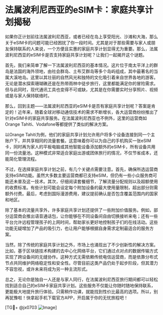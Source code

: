 # 法属波利尼西亚的eSIM卡：家庭共享计划揭秘

如果你正计划前往法属波利尼西亚，或者已经在岛上享受阳光、沙滩和大海，那么关于eSIM卡的问题可能已经困扰了你一段时间。尤其是对于那些需要与家人或朋友保持联系的人来说，一个方便且实惠的家庭共享计划显得尤为重要。那么，法属波利尼西亚的eSIM卡是否支持家庭共享计划呢？让我们一起揭开这个谜题。

首先，我们来简单了解一下法属波利尼西亚的基本情况。这片位于南太平洋上的群岛是法国的海外领地，由社会群岛、土布艾群岛等多个岛屿组成，其中最著名的当属大溪地岛。这里以其壮丽的自然风光和独特的文化吸引着来自世界各地的游客。无论是潜水探索珊瑚礁还是在热带雨林中徒步旅行，这里都能满足你的冒险需求。但与此同时，现代通讯工具也变得不可或缺，尤其是在你需要实时分享照片、视频或是与家人保持联络时。

那么，回到主题——法属波利尼西亚的eSIM卡是否有家庭共享计划呢？答案是肯定的！近年来，随着全球对移动通信技术的需求不断增长，各大运营商纷纷推出了针对eSIM卡的家庭共享服务。在法属波利尼西亚也不例外，这里的运营商如Orange Tahiti、Vodafone等都提供了类似的解决方案。

以Orange Tahiti为例，他们的家庭共享计划允许用户将多个设备连接到同一个主账户下，并共享相同的流量套餐。这意味着你可以为自己的手机购买一张eSIM卡，同时再为家人的平板电脑或其他智能设备添加额外的eSIM卡，所有设备共用同一份流量池。这种模式非常适合家庭出游或团体旅行的情况，不仅节省成本，还能简化管理流程。

不过，在选择家庭共享计划之前，有几个关键点需要注意。首先，确保所选运营商支持eSIM功能。虽然大多数主要运营商都已支持eSIM，但仍有一些小众服务商可能还未普及这一技术。其次，仔细阅读套餐细节，了解流量分配规则以及超额使用的收费标准。有些计划可能会设定每个附加设备的最大使用量限制，超出部分则需额外付费。最后，考虑到国际漫游费用，建议提前确认是否包含覆盖范围内的国家和地区。

除了基本的流量共享外，许多家庭共享计划还提供了一些附加价值服务。例如，部分运营商会推出语音通话包，让你能够在不同设备间自由切换接听来电；还有一些平台允许远程管理孩子的上网时间，帮助家长更好地控制孩子们的在线活动。这些功能无疑增加了产品的吸引力，也让用户能够根据自身需求定制最适合的服务方案。

当然，除了传统的家庭共享计划之外，市场上也涌现出了不少创新性的解决方案。比如，基于区块链技术构建的去中心化网络平台，它们通过点对点的数据传输方式实现了跨设备间的无缝协作。这种方式无需依赖传统电信运营商，而是依靠分布式节点共同维护网络稳定性和安全性。尽管目前这类产品仍处于起步阶段，但其潜力不容忽视，或许未来将成为另一种主流形式。

总之，无论你是独自一人还是与家人同行，在法属波利尼西亚旅行期间都可以轻松找到适合自己的eSIM卡家庭共享计划。这些服务不仅能让你随时随地保持联系，更能极大地提升旅行体验。只需稍作功课，就能找到性价比最高的选项。所以，别再犹豫啦！快拿起手机下载官方APP，开启属于你的无忧旅程吧！

[TG💪+ @jx0703 ![Image](https://github.com/user-attachments/assets/dbca1d08-cadb-493c-b0ec-ad6f7a83f270)]